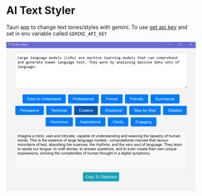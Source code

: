 # AI Text Styler

Tauri app to change text tones/styles with gemini. To use [get api key](https://ai.google.dev) and set in env variable called `GEMINI_API_KEY`

![Screenshot](screenshot.png "Screenshot")
